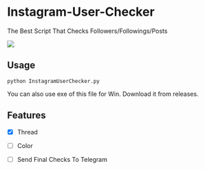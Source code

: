 # Instagram-User-Checker
The Best Script That Checks Followers/Followings/Posts

![](http://s9.picofile.com/file/8330280318/screen1.PNG)

## Usage
```
python InstagramUserChecker.py
```
You can also use exe of this file for Win. Download it from releases.

## Features
- [x] Thread
- [ ] Color
- [ ] Send Final Checks To Telegram

